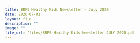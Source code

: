 ```yaml
---
title: BRPS Healthy Kids Newsletter – July 2020
date: 2020-07-01
layout: file
description: ""
image: ""
file_url: /files/BRPS-Healthy-Kids-Newsletter-JULY-2020.pdf
---
```

